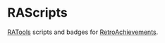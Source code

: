 # RAScripts
[RATools](https://github.com/Jamiras/RATools) scripts and badges for [RetroAchievements](https://retroachievements.org/).
